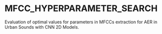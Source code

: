 # MFCC_HYPERPARAMETER_SEARCH
Evaluation of optimal values for parameters in MFCCs extraction for AER in Urban Sounds with CNN 2D Models.
